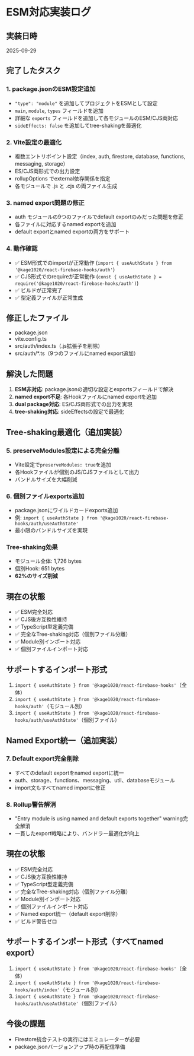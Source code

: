 # ESM対応実装ログ

## 実装日時
2025-09-29

## 完了したタスク

### 1. package.jsonのESM設定追加
- `"type": "module"` を追加してプロジェクトをESMとして設定
- `main`, `module`, `types` フィールドを追加
- 詳細な `exports` フィールドを追加して各モジュールのESM/CJS両対応
- `sideEffects: false` を追加してtree-shakingを最適化

### 2. Vite設定の最適化
- 複数エントリポイント設定（index, auth, firestore, database, functions, messaging, storage）
- ES/CJS両形式での出力設定
- rollupOptions でexternal依存関係を指定
- 各モジュールで .js と .cjs の両ファイル生成

### 3. named export問題の修正
- auth モジュールの9つのファイルでdefault exportのみだった問題を修正
- 各ファイルに対応するnamed exportを追加
- default exportとnamed exportの両方をサポート

### 4. 動作確認
- ✅ ESM形式でのimportが正常動作 (`import { useAuthState } from '@kage1020/react-firebase-hooks/auth'`)
- ✅ CJS形式でのrequireが正常動作 (`const { useAuthState } = require('@kage1020/react-firebase-hooks/auth')`)
- ✅ ビルドが正常完了
- ✅ 型定義ファイルが正常生成

## 修正したファイル
- package.json
- vite.config.ts
- src/auth/index.ts（.js拡張子を削除）
- src/auth/*.ts（9つのファイルにnamed export追加）

## 解決した問題
1. **ESM非対応**: package.jsonの適切な設定とexportsフィールドで解決
2. **named export不足**: 各Hookファイルにnamed exportを追加
3. **dual package対応**: ES/CJS両形式での出力を実現
4. **tree-shaking対応**: sideEffectsの設定で最適化

## Tree-shaking最適化（追加実装）

### 5. preserveModules設定による完全分離
- Vite設定で`preserveModules: true`を追加
- 各Hookファイルが個別のJS/CJSファイルとして出力
- バンドルサイズを大幅削減

### 6. 個別ファイルexports追加
- package.jsonにワイルドカードexports追加
- 例: `import { useAuthState } from '@kage1020/react-firebase-hooks/auth/useAuthState'`
- 最小限のバンドルサイズを実現

### Tree-shaking効果
- モジュール全体: 1,726 bytes
- 個別Hook: 651 bytes
- **62%のサイズ削減**

## 現在の状態
- ✅ ESM完全対応
- ✅ CJS後方互換性維持  
- ✅ TypeScript型定義完備
- ✅ 完全なTree-shaking対応（個別ファイル分離）
- ✅ Module別インポート対応
- ✅ 個別ファイルインポート対応

## サポートするインポート形式
1. `import { useAuthState } from '@kage1020/react-firebase-hooks'`（全体）
2. `import { useAuthState } from '@kage1020/react-firebase-hooks/auth'`（モジュール別）
3. `import { useAuthState } from '@kage1020/react-firebase-hooks/auth/useAuthState'`（個別ファイル）

## Named Export統一（追加実装）

### 7. Default export完全削除
- すべてのdefault exportをnamed exportに統一
- auth、storage、functions、messaging、util、databaseモジュール
- import文もすべてnamed importに修正

### 8. Rollup警告解消
- "Entry module is using named and default exports together" warning完全解消
- 一貫したexport戦略により、バンドラー最適化が向上

## 現在の状態
- ✅ ESM完全対応
- ✅ CJS後方互換性維持  
- ✅ TypeScript型定義完備
- ✅ 完全なTree-shaking対応（個別ファイル分離）
- ✅ Module別インポート対応
- ✅ 個別ファイルインポート対応
- ✅ Named export統一（default export削除）
- ✅ ビルド警告ゼロ

## サポートするインポート形式（すべてnamed export）
1. `import { useAuthState } from '@kage1020/react-firebase-hooks'`（全体）
2. `import { useAuthState } from '@kage1020/react-firebase-hooks/auth/index'`（モジュール別）
3. `import { useAuthState } from '@kage1020/react-firebase-hooks/auth/useAuthState'`（個別ファイル）

## 今後の課題
- Firestore統合テストの実行にはエミュレーターが必要
- package.jsonバージョンアップ時の再配信準備
